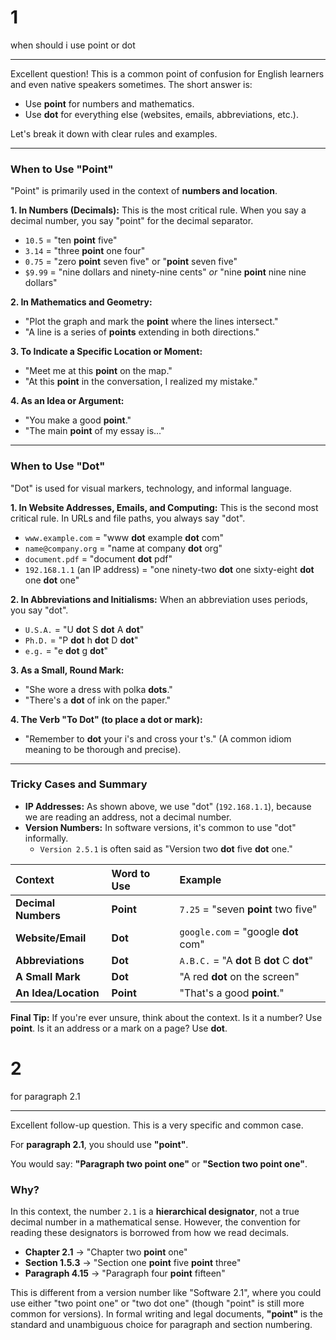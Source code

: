 # 1

when should i use point or dot

---

Excellent question! This is a common point of confusion for English learners and even native speakers sometimes. The short answer is:

- Use **point** for numbers and mathematics.
- Use **dot** for everything else (websites, emails, abbreviations, etc.).

Let's break it down with clear rules and examples.

---

### When to Use "Point"

"Point" is primarily used in the context of **numbers and location**.

**1. In Numbers (Decimals):**
This is the most critical rule. When you say a decimal number, you say "point" for the decimal separator.

- `10.5` = "ten **point** five"
- `3.14` = "three **point** one four"
- `0.75` = "zero **point** seven five" or "**point** seven five"
- `$9.99` = "nine dollars and ninety-nine cents" _or_ "nine **point** nine nine dollars"

**2. In Mathematics and Geometry:**

- "Plot the graph and mark the **point** where the lines intersect."
- "A line is a series of **points** extending in both directions."

**3. To Indicate a Specific Location or Moment:**

- "Meet me at this **point** on the map."
- "At this **point** in the conversation, I realized my mistake."

**4. As an Idea or Argument:**

- "You make a good **point**."
- "The main **point** of my essay is..."

---

### When to Use "Dot"

"Dot" is used for visual markers, technology, and informal language.

**1. In Website Addresses, Emails, and Computing:**
This is the second most critical rule. In URLs and file paths, you always say "dot".

- `www.example.com` = "www **dot** example **dot** com"
- `name@company.org` = "name at company **dot** org"
- `document.pdf` = "document **dot** pdf"
- `192.168.1.1` (an IP address) = "one ninety-two **dot** one sixty-eight **dot** one **dot** one"

**2. In Abbreviations and Initialisms:**
When an abbreviation uses periods, you say "dot".

- `U.S.A.` = "U **dot** S **dot** A **dot**"
- `Ph.D.` = "P **dot** h **dot** D **dot**"
- `e.g.` = "e **dot** g **dot**"

**3. As a Small, Round Mark:**

- "She wore a dress with polka **dots**."
- "There's a **dot** of ink on the paper."

**4. The Verb "To Dot" (to place a dot or mark):**

- "Remember to **dot** your i's and cross your t's." (A common idiom meaning to be thorough and precise).

---

### Tricky Cases and Summary

- **IP Addresses:** As shown above, we use "dot" (`192.168.1.1`), because we are reading an address, not a decimal number.
- **Version Numbers:** In software versions, it's common to use "dot" informally.
  - `Version 2.5.1` is often said as "Version two **dot** five **dot** one."

| Context              | Word to Use | Example                                    |
| :------------------- | :---------- | :----------------------------------------- |
| **Decimal Numbers**  | **Point**   | `7.25` = "seven **point** two five"        |
| **Website/Email**    | **Dot**     | `google.com` = "google **dot** com"        |
| **Abbreviations**    | **Dot**     | `A.B.C.` = "A **dot** B **dot** C **dot**" |
| **A Small Mark**     | **Dot**     | "A red **dot** on the screen"              |
| **An Idea/Location** | **Point**   | "That's a good **point**."                 |

**Final Tip:** If you're ever unsure, think about the context. Is it a number? Use **point**. Is it an address or a mark on a page? Use **dot**.

# 2

for paragraph 2.1

---

Excellent follow-up question. This is a very specific and common case.

For **paragraph 2.1**, you should use **"point"**.

You would say: **"Paragraph two point one"** or **"Section two point one"**.

### Why?

In this context, the number `2.1` is a **hierarchical designator**, not a true decimal number in a mathematical sense. However, the convention for reading these designators is borrowed from how we read decimals.

- **Chapter 2.1** -> "Chapter two **point** one"
- **Section 1.5.3** -> "Section one **point** five **point** three"
- **Paragraph 4.15** -> "Paragraph four **point** fifteen"

This is different from a version number like "Software 2.1", where you could use either "two point one" or "two dot one" (though "point" is still more common for versions). In formal writing and legal documents, **"point"** is the standard and unambiguous choice for paragraph and section numbering.
